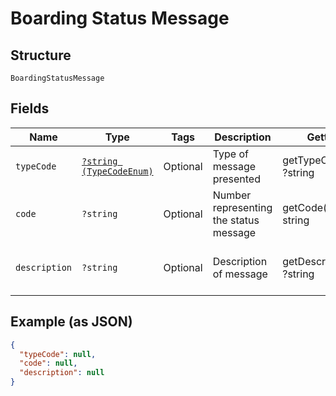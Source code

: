 
# Boarding Status Message

## Structure

`BoardingStatusMessage`

## Fields

| Name | Type | Tags | Description | Getter | Setter |
|  --- | --- | --- | --- | --- | --- |
| `typeCode` | [`?string (TypeCodeEnum)`](../../doc/models/type-code-enum.md) | Optional | Type of message presented | getTypeCode(): ?string | setTypeCode(?string typeCode): void |
| `code` | `?string` | Optional | Number representing the status message | getCode(): ?string | setCode(?string code): void |
| `description` | `?string` | Optional | Description of message | getDescription(): ?string | setDescription(?string description): void |

## Example (as JSON)

```json
{
  "typeCode": null,
  "code": null,
  "description": null
}
```

